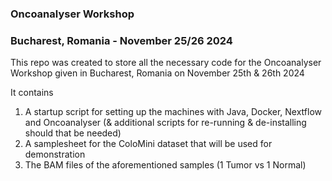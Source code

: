 ### Oncoanalyser Workshop
### Bucharest, Romania - November 25/26 2024

This repo was created to store all the necessary code for the Oncoanalyser Workshop given in Bucharest, Romania on November 25th & 26th 2024

It contains 
1) A startup script for setting up the machines with Java, Docker, Nextflow and Oncoanalyser (& additional scripts for re-running & de-installing should that be needed)
2) A samplesheet for the ColoMini dataset that will be used for demonstration
3) The BAM files of the aforementioned samples (1 Tumor vs 1 Normal)

